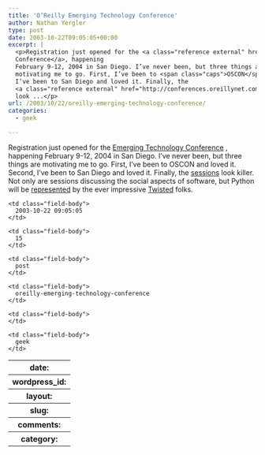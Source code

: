 ```yaml
---
title: 'O’Reilly Emerging Technology Conference'
author: Nathan Yergler
type: post
date: 2003-10-22T09:05:05+00:00
excerpt: |
  <p>Registration just opened for the <a class="reference external" href="http://conferences.oreillynet.com/etcon/">Emerging Technology
  Conference</a>, happening
  February 9-12, 2004 in San Diego. I’ve never been, but three things are
  motivating me to go. First, I’ve been to <span class="caps">OSCON</span> and loved it. Second,
  I’ve been to San Diego and loved it. Finally, the
  <a class="reference external" href="http://conferences.oreillynet.com/pub/w/28/sessions.html">sessions</a>
  look ...</p>
url: /2003/10/22/oreilly-emerging-technology-conference/
categories:
  - geek

---
```

Registration just opened for the [Emerging Technology Conference][1] , happening February 9-12, 2004 in San Diego. I’ve never been, but three things are motivating me to go. First, I’ve been to <span class="caps">OSCON</span> and loved it. Second, I’ve been to San Diego and loved it. Finally, the [sessions][2]  look killer. Not only are sessions discussing the social aspects of software, but Python will be [represented][3]  by the ever impressive [Twisted][4]  folks.

<table class="docutils field-list" frame="void" rules="none">
  <col class="field-name" /> <col class="field-body" /> <tr class="field">
    <th class="field-name">
      date:
    </th>

    <td class="field-body">
      2003-10-22 09:05:05
    </td>
  </tr>

  <tr class="field">
    <th class="field-name">
      wordpress_id:
    </th>

    <td class="field-body">
      15
    </td>
  </tr>

  <tr class="field">
    <th class="field-name">
      layout:
    </th>

    <td class="field-body">
      post
    </td>
  </tr>

  <tr class="field">
    <th class="field-name">
      slug:
    </th>

    <td class="field-body">
      oreilly-emerging-technology-conference
    </td>
  </tr>

  <tr class="field">
    <th class="field-name">
      comments:
    </th>

    <td class="field-body">
    </td>
  </tr>

  <tr class="field">
    <th class="field-name">
      category:
    </th>

    <td class="field-body">
      geek
    </td>
  </tr>
</table>

 [1]: http://conferences.oreillynet.com/etcon/
 [2]: http://conferences.oreillynet.com/pub/w/28/sessions.html
 [3]: http://conferences.oreillynet.com/cs/et2004/view/e_sess/4599
 [4]: http://www.twistedmatrix.com